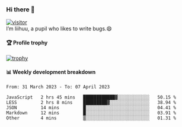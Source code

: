 ### Hi there 👋
[![visitor](https://visitor-badge.glitch.me/badge?page_id=liihuu&right_color=blue)](https://github.com/liihuu)<br>
I’m liihuu, a pupil who likes to write bugs.😄


#### 🏆 Profile trophy
[![trophy](https://github-profile-trophy.vercel.app?username=liihuu&margin-w=16&margin-h=16&rank=-C,-B)](https://github.com/liihuu)


#### 📊 Weekly development breakdown
<!--START_SECTION:waka-->

```text
From: 31 March 2023 - To: 07 April 2023

JavaScript   2 hrs 45 mins   ████████████▓░░░░░░░░░░░░   50.15 %
LESS         2 hrs 8 mins    █████████▓░░░░░░░░░░░░░░░   38.94 %
JSON         14 mins         █░░░░░░░░░░░░░░░░░░░░░░░░   04.41 %
Markdown     12 mins         █░░░░░░░░░░░░░░░░░░░░░░░░   03.91 %
Other        4 mins          ▒░░░░░░░░░░░░░░░░░░░░░░░░   01.31 %
```

<!--END_SECTION:waka-->

<!--
**liihuu/liihuu** is a ✨ _special_ ✨ repository because its `README.md` (this file) appears on your GitHub profile.

Here are some ideas to get you started:

- 🔭 I’m currently working on ...
- 🌱 I’m currently learning ...
- 👯 I’m looking to collaborate on ...
- 🤔 I’m looking for help with ...
- 💬 Ask me about ...
- 📫 How to reach me: ...
- 😄 Pronouns: ...
- ⚡ Fun fact: ...
-->
